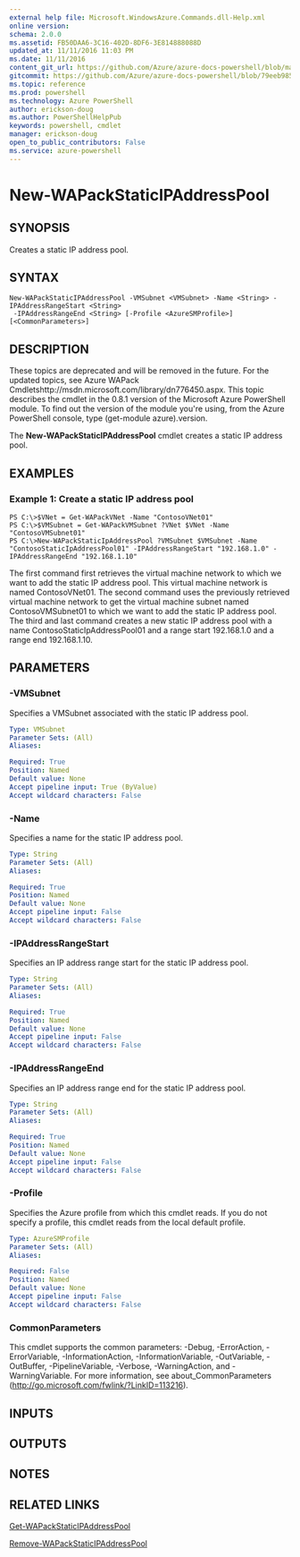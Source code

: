 ```yaml
---
external help file: Microsoft.WindowsAzure.Commands.dll-Help.xml
online version: 
schema: 2.0.0
ms.assetid: FB50DAA6-3C16-402D-8DF6-3E814888088D
updated_at: 11/11/2016 11:03 PM
ms.date: 11/11/2016
content_git_url: https://github.com/Azure/azure-docs-powershell/blob/master/azureps-cmdlets-docs/ServiceManagement/Azure.Compute/v3.0.0/New-WAPackStaticIPAddressPool.md
gitcommit: https://github.com/Azure/azure-docs-powershell/blob/79eeb985ea480979357fb4695832a0c3d29a48bf/azureps-cmdlets-docs/ServiceManagement/Azure.Compute/v3.0.0/New-WAPackStaticIPAddressPool.md
ms.topic: reference
ms.prod: powershell
ms.technology: Azure PowerShell
author: erickson-doug
ms.author: PowerShellHelpPub
keywords: powershell, cmdlet
manager: erickson-doug
open_to_public_contributors: False
ms.service: azure-powershell
---
```


# New-WAPackStaticIPAddressPool

## SYNOPSIS
Creates a static IP address pool.

## SYNTAX

```
New-WAPackStaticIPAddressPool -VMSubnet <VMSubnet> -Name <String> -IPAddressRangeStart <String>
 -IPAddressRangeEnd <String> [-Profile <AzureSMProfile>] [<CommonParameters>]
```

## DESCRIPTION
These topics are deprecated and will be removed in the future.
For the updated topics, see  Azure WAPack Cmdletshttp://msdn.microsoft.com/library/dn776450.aspx.
This topic describes the cmdlet in the 0.8.1 version of the Microsoft Azure PowerShell module.
To find out the version of the module you're using, from the Azure PowerShell console, type (get-module azure).version.

The **New-WAPackStaticIPAddressPool** cmdlet creates a static IP address pool.

## EXAMPLES

### Example 1: Create a static IP address pool
```
PS C:\>$VNet = Get-WAPackVNet -Name "ContosoVNet01"
PS C:\>$VMSubnet = Get-WAPackVMSubnet ?VNet $VNet -Name "ContosoVMSubnet01"
PS C:\>New-WAPackStaticIpAddressPool ?VMSubnet $VMSubnet -Name "ContosoStaticIpAddressPool01" -IPAddressRangeStart "192.168.1.0" -IPAddressRangeEnd "192.168.1.10"
```

The first command first retrieves the virtual machine network to which we want to add the static IP address pool.
This virtual machine network is named ContosoVNet01.
The second command uses the previously retrieved virtual machine network to get the virtual machine subnet named ContosoVMSubnet01 to which we want to add the static IP address pool.
The third and last command creates a new static IP address pool with a name ContosoStaticIpAddressPool01 and a range start 192.168.1.0 and a range end 192.168.1.10.

## PARAMETERS

### -VMSubnet
Specifies a VMSubnet associated with the static IP address pool.

```yaml
Type: VMSubnet
Parameter Sets: (All)
Aliases: 

Required: True
Position: Named
Default value: None
Accept pipeline input: True (ByValue)
Accept wildcard characters: False
```

### -Name
Specifies a name for the static IP address pool.

```yaml
Type: String
Parameter Sets: (All)
Aliases: 

Required: True
Position: Named
Default value: None
Accept pipeline input: False
Accept wildcard characters: False
```

### -IPAddressRangeStart
Specifies an IP address range start for the static IP address pool.

```yaml
Type: String
Parameter Sets: (All)
Aliases: 

Required: True
Position: Named
Default value: None
Accept pipeline input: False
Accept wildcard characters: False
```

### -IPAddressRangeEnd
Specifies an IP address range end for the static IP address pool.

```yaml
Type: String
Parameter Sets: (All)
Aliases: 

Required: True
Position: Named
Default value: None
Accept pipeline input: False
Accept wildcard characters: False
```

### -Profile
Specifies the Azure profile from which this cmdlet reads.
If you do not specify a profile, this cmdlet reads from the local default profile.

```yaml
Type: AzureSMProfile
Parameter Sets: (All)
Aliases: 

Required: False
Position: Named
Default value: None
Accept pipeline input: False
Accept wildcard characters: False
```

### CommonParameters
This cmdlet supports the common parameters: -Debug, -ErrorAction, -ErrorVariable, -InformationAction, -InformationVariable, -OutVariable, -OutBuffer, -PipelineVariable, -Verbose, -WarningAction, and -WarningVariable. For more information, see about_CommonParameters (http://go.microsoft.com/fwlink/?LinkID=113216).

## INPUTS

## OUTPUTS

## NOTES

## RELATED LINKS

[Get-WAPackStaticIPAddressPool](xref:ServiceManagement/Azure.Compute/v3.0.0/Get-WAPackStaticIPAddressPool.md)

[Remove-WAPackStaticIPAddressPool](xref:ServiceManagement/Azure.Compute/v3.0.0/Remove-WAPackStaticIPAddressPool.md)


